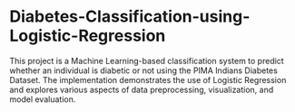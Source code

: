 # Diabetes-Classification-using-Logistic-Regression
This project is a Machine Learning-based classification system to predict whether an individual is diabetic or not using the PIMA Indians Diabetes Dataset. The implementation demonstrates the use of Logistic Regression and explores various aspects of data preprocessing, visualization, and model evaluation.
